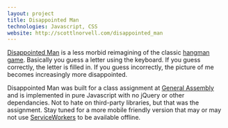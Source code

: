 ```yaml
---
layout: project
title: Disappointed Man
technologies: Javascript, CSS
website: http://scottlnorvell.com/disappointed_man
---
```


[Disappointed Man]({{page.website}}) is a less morbid reimagining of the classic [hangman game]({{https://en.wikipedia.org/wiki/Hangman_(game)}}). Basically you guess a letter using the keyboard. If you guess correctly, the letter is filled in. If you guess incorrectly, the picture of me becomes increasingly more disappointed.

Disappointed Man was built for a class assignment at [General Assembly](https://generalassemb.ly/) and is implemented in pure Javascript with no jQuery or other dependancies. Not to hate on third-party libraries, but that was the assignment. Stay tuned for a more mobile friendly version that may or may not use [ServiceWorkers](https://developer.mozilla.org/en-US/docs/Web/API/Service_Worker_API) to be available offline.
